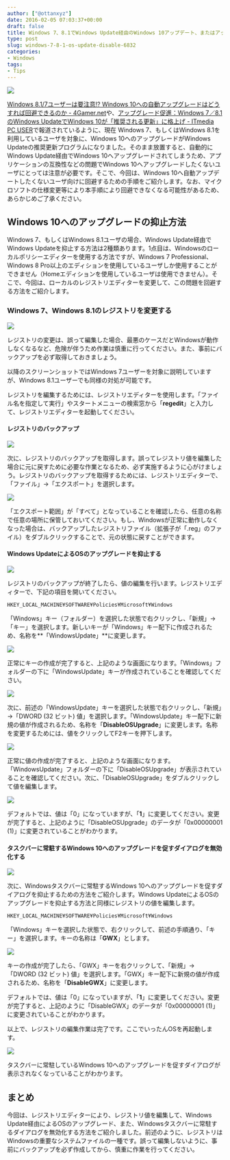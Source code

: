 ```yaml
---
author: ["@ottanxyz"]
date: 2016-02-05 07:03:37+00:00
draft: false
title: Windows 7、8.1でWindows Update経由のWindows 10アップデート、またはアップデート通知ダイアログを無効にする方法
type: post
slug: windows-7-8-1-os-update-disable-6832
categories:
- Windows
tags:
- Tips
---
```


![](/uploads/2016/02/160205-56b43f8a3f8f9-1.png)






[Windows 8.1/7ユーザーは要注意!? Windows 10への自動アップグレードはどうすれば回避できるのか - 4Gamer.net](http://www.4gamer.net/games/276/G027669/20160202073/)や、[アップグレード促進：Windows 7／8.1のWindows UpdateでWindows 10が「推奨される更新」に格上げ - ITmedia PC USER](http://www.itmedia.co.jp/pcuser/articles/1602/02/news141.html)で報道されているように、現在 Windows 7、もしくはWindows 8.1を利用しているユーザを対象に、Windows 10へのアップグレードがWindows Updateの推奨更新プログラムになりました。そのまま放置すると、自動的にWindows Update経由でWindows 10へアップグレードされてしまうため、アプリケーションの互換性などの問題でWindows 10へアップグレードしたくないユーザにとっては注意が必要です。そこで、今回は、Windows 10へ自動アップデートしたくないユーザ向けに回避するための手順をご紹介します。なお、マイクロソフトの仕様変更等により本手順により回避できなくなる可能性があるため、あらかじめご了承ください。





## Windows 10へのアップグレードの抑止方法





Windows 7、もしくはWindows 8.1ユーザの場合、Windows Update経由でWindows Updateを抑止する方法は2種類あります。1点目は、Windowsのローカルポリシーエディターを使用する方法ですが、Windows 7 Professional、Windows 8 Pro以上のエディションを使用しているユーザしか使用することができません（Homeエディションを使用しているユーザは使用できません）。そこで、今回は、ローカルのレジストリエディターを変更して、この問題を回避する方法をご紹介します。





### Windows 7、Windows 8.1のレジストリを変更する





![](/uploads/2016/02/160205-56b43f90b2d07-1.png)






レジストリの変更は、誤って編集した場合、最悪のケースだとWindowsが動作しなくなるなど、危険が伴うため作業は慎重に行ってください。また、事前にバックアップを必ず取得しておきましょう。





以降のスクリーンショットではWindows 7ユーザーを対象に説明していますが、Windows 8.1ユーザーでも同様の対処が可能です。





レジストリを編集するためには、レジストリエディターを使用します。「ファイル名を指定して実行」やスタートメニューの検索窓から「**regedit**」と入力して、レジストリエディターを起動してください。





#### レジストリのバックアップ





![](/uploads/2016/02/160205-56b43fb07ee91-1.png)






次に、レジストリのバックアップを取得します。誤ってレジストリ値を編集した場合に元に戻すために必要な作業となるため、必ず実施するように心がけましょう。レジストリのバックアップを取得するためには、レジストリエディターで、「ファイル」→「エクスポート」を選択します。





![](/uploads/2016/02/160205-56b43fcacd9ac-1.png)






「エクスポート範囲」が「すべて」となっていることを確認したら、任意の名称で任意の場所に保管しておいてください。もし、Windowsが正常に動作しなくなった場合は、バックアップしたレジストリファイル（拡張子が「.reg」のファイル）をダブルクリックすることで、元の状態に戻すことができます。





#### Windows UpdateによるOSのアップグレードを抑止する





![](/uploads/2016/02/160205-56b43fe27490e-1.png)






レジストリのバックアップが終了したら、値の編集を行います。レジストリエディターで、下記の項目を開いてください。




    
    HKEY_LOCAL_MACHINE¥SOFTWARE¥Policies¥Microsoft¥Windows





「Windows」キー（フォルダー）を選択した状態で右クリックし、「新規」→「キー」を選択します。新しいキーが「Windows」キー配下に作成されるため、名称を**「WindowsUpdate」**に変更します。





![](/uploads/2016/02/160205-56b43ffa20695-1.png)






正常にキーの作成が完了すると、上記のような画面になります。「Windows」フォルダーの下に「WindowsUpdate」キーが作成されていることを確認してください。





![](/uploads/2016/02/160205-56b4401256ee3-1.png)






次に、前述の「WindowsUpdate」キーを選択した状態で右クリックし、「新規」→「DWORD (32 ビット) 値」を選択します。「WindowsUpdate」キー配下に新規の値が作成されるため、名称を「**DisableOSUpgrade**」に変更します。名称を変更するためには、値をクリックしてF2キーを押下します。





![](/uploads/2016/02/160205-56b44029d8660.png)






正常に値の作成が完了すると、上記のような画面になります。「WindowsUpdate」フォルダーの下に「DisableOSUpgrade」が表示されていることを確認してください。次に、「DisableOSUpgrade」をダブルクリックして値を編集します。





![](/uploads/2016/02/160205-56b4404668ab6-1.png)






デフォルトでは、値は「0」になっていますが、「**1**」に変更してください。変更が完了すると、上記のように「DisableOSUpgrade」のデータが「0x00000001 (1)」に変更されていることがわかります。





#### タスクバーに常駐するWindows 10へのアップグレードを促すダイアログを無効化する





![](/uploads/2016/02/160205-56b44062192a4.png)






次に、Windowsタスクバーに常駐するWindows 10へのアップグレードを促すダイアログを抑止するための方法をご紹介します。Windows UpdateによるOSのアップグレードを抑止する方法と同様にレジストリの値を編集します。




    
    HKEY_LOCAL_MACHINE¥SOFTWARE¥Policies¥Microsoft¥Windows





「Windows」キーを選択した状態で、右クリックして、前述の手順通り、「キー」を選択します。キーの名称は「**GWX**」とします。





![](/uploads/2016/02/160205-56b4493220e45.png)






キーの作成が完了したら、「GWX」キーを右クリックして、「新規」→「DWORD (32 ビット) 値」を選択します。「GWX」キー配下に新規の値が作成されるため、名称を「**DisableGWX**」に変更します。





デフォルトでは、値は「0」になっていますが、「**1**」に変更してください。変更が完了すると、上記のように「DisableGWX」のデータが「0x00000001 (1)」に変更されていることがわかります。





以上で、レジストリの編集作業は完了です。ここでいったんOSを再起動します。





![](/uploads/2016/02/160205-56b4407ec177a.png)






タスクバーに常駐しているWindows 10へのアップグレードを促すダイアログが表示されなくなっていることがわかります。





## まとめ





今回は、レジストリエディターにより、レジストリ値を編集して、Windows Update経由によるOSのアップグレード、また、Windowsタスクバーに常駐するダイアログを無効化する方法をご紹介しました。前述のように、レジストリはWindowsの重要なシステムファイルの一種です。誤って編集しないように、事前にバックアップを必ず作成してから、慎重に作業を行ってください。
